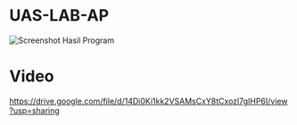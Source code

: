 # UAS-LAB-AP
![Screenshot Hasil Program](https://github.com/FathurrahmanNasution/UAS-Lab-AP/assets/144208738/f0fd71db-6e09-4ce1-9b46-b2fded499db3)
# Video
https://drive.google.com/file/d/14Di0Ki1kk2VSAMsCxY8tCxozl7gIHP6I/view?usp=sharing
